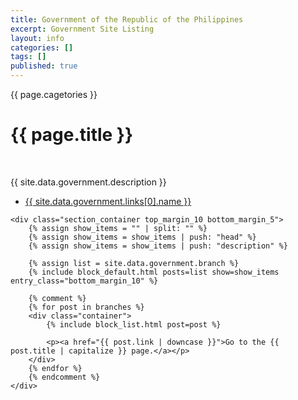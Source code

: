 ```yaml
---
title: Government of the Republic of the Philippines
excerpt: Government Site Listing
layout: info
categories: []
tags: []
published: true
---
```


<p>{{ page.cagetories }}</p>
<div class="section_container_wrapper section_container_wrapper_border bottom_margin_10">
    <h1>{{ page.title }}</h1>
    <p>&nbsp;</p>
    <p class="excerpt">{{ site.data.government.description }}</p>
    <ul>
        <li><a href="{{ site.data.government.links[0].url }}" class="no_underline">{{ site.data.government.links[0].name }}</a></li>
    </ul>
    
    <div class="section_container top_margin_10 bottom_margin_5">
        {% assign show_items = "" | split: "" %}
        {% assign show_items = show_items | push: "head" %}
        {% assign show_items = show_items | push: "description" %}
        
        {% assign list = site.data.government.branch %}
        {% include block_default.html posts=list show=show_items entry_class="bottom_margin_10" %}
        
        {% comment %}
        {% for post in branches %}
        <div class="container">
            {% include block_list.html post=post %}
            
            <p><a href="{{ post.link | downcase }}">Go to the {{ post.title | capitalize }} page.</a></p>
        </div>
        {% endfor %}
        {% endcomment %}
    </div>
</div>
